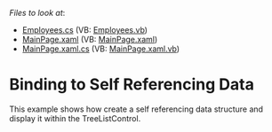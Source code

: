 <!-- default file list -->
*Files to look at*:

* [Employees.cs](./CS/DXTreeList_DataBinding/Employees.cs) (VB: [Employees.vb](./VB/DXTreeList_DataBinding/Employees.vb))
* [MainPage.xaml](./CS/DXTreeList_DataBinding/MainPage.xaml) (VB: [MainPage.xaml](./VB/DXTreeList_DataBinding/MainPage.xaml))
* [MainPage.xaml.cs](./CS/DXTreeList_DataBinding/MainPage.xaml.cs) (VB: [MainPage.xaml.vb](./VB/DXTreeList_DataBinding/MainPage.xaml.vb))
<!-- default file list end -->
# Binding to Self Referencing Data


<p>This example shows how create a self referencing data structure and display it within the TreeListControl.</p>

<br/>


